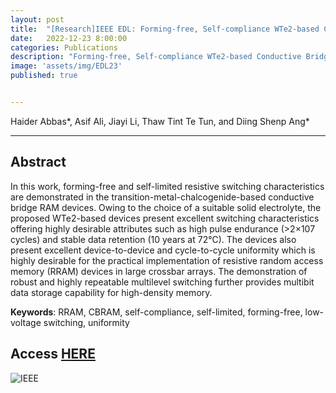 ```yaml
---
layout: post
title:  "[Research]IEEE EDL: Forming-free, Self-compliance WTe2-based Conductive Bridge RAM with Highly Uniform Multilevel Switching for High-density Memory "
date:   2022-12-23 8:00:00
categories: Publications
description: "Forming-free, Self-compliance WTe2-based Conductive Bridge RAM with Highly Uniform Multilevel Switching for High-density Memory"
image: 'assets/img/EDL23'
published: true


---
```


Haider Abbas\*, Asif Ali, Jiayi Li, Thaw Tint Te Tun, and Diing Shenp Ang\*

---

## Abstract

In this work, forming-free and self-limited resistive switching characteristics are demonstrated in the transition-metal-chalcogenide-based conductive bridge RAM devices. Owing to the choice of a suitable solid electrolyte, the proposed WTe2-based devices present excellent switching characteristics offering highly desirable attributes such as high pulse endurance (>2×107 cycles) and stable data retention (10 years at 72°C). The devices also present excellent device-to-device and cycle-to-cycle uniformity which is highly desirable for the practical implementation of resistive random access memory (RRAM) devices in large crossbar arrays. The demonstration of robust and highly repeatable multilevel switching further provides multibit data storage capability for high-density memory. 

**Keywords**: RRAM, CBRAM, self-compliance, self-limited, forming-free, low-voltage switching, uniformity

## Access [HERE](https://ieeexplore.ieee.org/document/9997563)

![IEEE](https://upload.wikimedia.org/wikipedia/commons/thumb/2/21/IEEE_logo.svg/1920px-IEEE_logo.svg.png)
